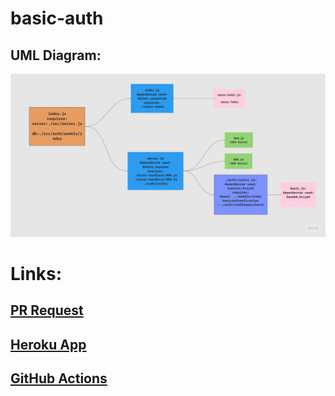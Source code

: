 # basic-auth

## UML Diagram:

![](./basic-auth-UML.jpg)

# Links:

## [PR Request](https://github.com/EsraaBanat/basic-auth/pull/1)

## [Heroku App](https://basic-auth-esraa.herokuapp.com/)

## [GitHub Actions](https://github.com/EsraaBanat/basic-auth/actions)
